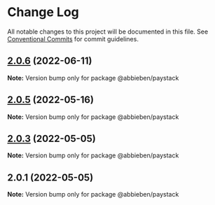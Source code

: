 # Change Log

All notable changes to this project will be documented in this file.
See [Conventional Commits](https://conventionalcommits.org) for commit guidelines.

## [2.0.6](https://github.com/abbieben/paystack/compare/v2.0.5...v2.0.6) (2022-06-11)

**Note:** Version bump only for package @abbieben/paystack





## [2.0.5](https://github.com/abbieben/paystack/compare/v2.0.3...v2.0.5) (2022-05-16)

**Note:** Version bump only for package @abbieben/paystack





## [2.0.3](https://github.com/abbieben/paystack/compare/v2.0.1...v2.0.3) (2022-05-05)

**Note:** Version bump only for package @abbieben/paystack





## 2.0.1 (2022-05-05)

**Note:** Version bump only for package @abbieben/paystack
